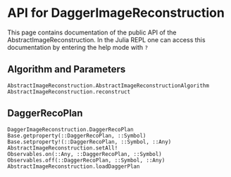 # API for DaggerImageReconstruction
This page contains documentation of the public API of the AbstractImageReconstruction. In the Julia
REPL one can access this documentation by entering the help mode with `?`

## Algorithm and Parameters
```@docs
AbstractImageReconstruction.AbstractImageReconstructionAlgorithm
AbstractImageReconstruction.reconstruct
```

## DaggerRecoPlan
```@docs
DaggerImageReconstruction.DaggerRecoPlan
Base.getproperty(::DaggerRecoPlan, ::Symbol)
Base.setproperty!(::DaggerRecoPlan, ::Symbol, ::Any)
AbstractImageReconstruction.setAll!
Observables.on(::Any, ::DaggerRecoPlan, ::Symbol)
Observables.off(::DaggerRecoPlan, ::Symbol, ::Any)
AbstractImageReconstruction.loadDaggerPlan
```